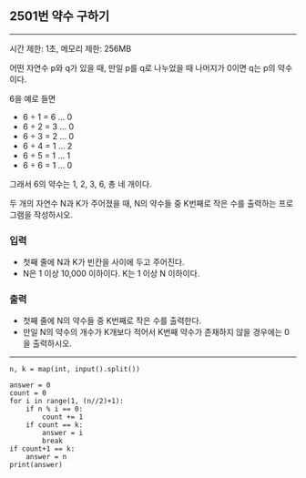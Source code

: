 ## 2501번 약수 구하기

---

시간 제한: 1초, 메모리 제한: 256MB

어떤 자연수 p와 q가 있을 때, 만일 p를 q로 나누었을 때 나머지가 0이면 q는 p의 약수이다. 

6을 예로 들면

- 6 ÷ 1 = 6 … 0
- 6 ÷ 2 = 3 … 0
- 6 ÷ 3 = 2 … 0
- 6 ÷ 4 = 1 … 2
- 6 ÷ 5 = 1 … 1
- 6 ÷ 6 = 1 … 0

그래서 6의 약수는 1, 2, 3, 6, 총 네 개이다.

두 개의 자연수 N과 K가 주어졌을 때, N의 약수들 중 K번째로 작은 수를 출력하는 프로그램을 작성하시오.

### 입력

- 첫째 줄에 N과 K가 빈칸을 사이에 두고 주어진다. 
- N은 1 이상 10,000 이하이다. K는 1 이상 N 이하이다.

### 출력

- 첫째 줄에 N의 약수들 중 K번째로 작은 수를 출력한다. 
- 만일 N의 약수의 개수가 K개보다 적어서 K번째 약수가 존재하지 않을 경우에는 0을 출력하시오.

---
~~~
n, k = map(int, input().split())

answer = 0
count = 0
for i in range(1, (n//2)+1):
    if n % i == 0:
        count += 1
    if count == k:
        answer = i
        break
if count+1 == k:
    answer = n
print(answer)

~~~